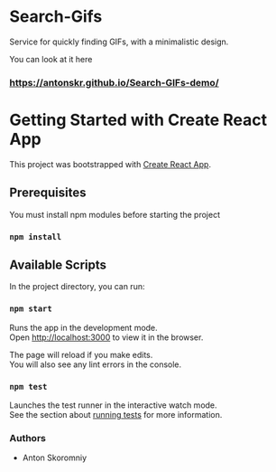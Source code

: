 # Search-Gifs

 Service for quickly finding GIFs, with a minimalistic design.

 You can look at it here 
### https://antonskr.github.io/Search-GIFs-demo/

# Getting Started with Create React App

This project was bootstrapped with [Create React App](https://github.com/facebook/create-react-app).

## Prerequisites

You must install npm modules before starting the project

### `npm install`

## Available Scripts

In the project directory, you can run:

### `npm start`

Runs the app in the development mode.\
Open [http://localhost:3000](http://localhost:3000) to view it in the browser.

The page will reload if you make edits.\
You will also see any lint errors in the console.

### `npm test`

Launches the test runner in the interactive watch mode.\
See the section about [running tests](https://facebook.github.io/create-react-app/docs/running-tests) for more information.

### Authors 

* Anton Skoromniy
